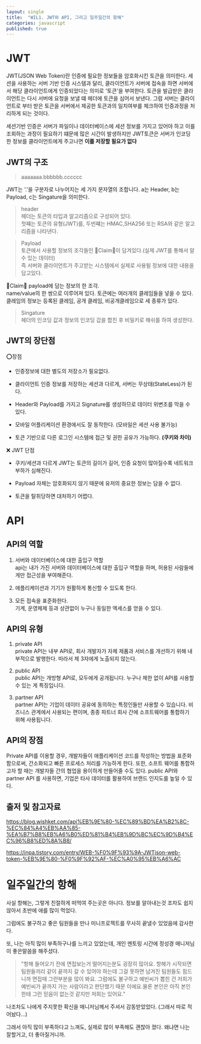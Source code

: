 ```yaml
---
layout: single
title:  "WIL1. JWT와 API, 그리고 일주일간의 항해"
categories: javascript
published: true
---
```


# JWT

JWT(JSON Web Token)란 인증에 필요한 정보들을 암호화시킨 토큰을 의미한다. 
세션을 사용하는 서버 기반 인증 시스템과 달리, 클라이언트가 서버에 접속을 하면 서버에서 해당 클라이언트에게 인증되었다는 의미로 '토큰'을 부여한다.
토큰을 발급받은 클라이언트는 다시 서버에 요청을 보낼 떄 헤더에 토큰을 심어서 보낸다. 그럼 서버는 클라이언트로 부터 받은 토큰을 서버에서 제공한 토큰과의 일치여부를 체크하여 인증과정을 처리하게 되는 것이다.

세션기반 인증은 서버가 파일이나 데이터베이스에 세션 정보를 가지고 있어야 하고 이를 조회하는 과정이 필요하기 떄문에 많은 시간이 발생하지만 JWT토큰은 서버가 인코딩한 정보를 클라이언트에게 주고나면 **이를 저장할 필요가 없다**

## JWT의 구조

> aaaaaaa.bbbbbb.cccccc

JWT는 '.'을 구분자로 나누어지는 세 가지 문자열의 조합니다.
a는 Header, b는 Payload, c는 Singature을 의미한다.

> header  
헤더는 토큰의 타입과 알고리즘으로 구성되어 있다.  
첫쨰는 토큰의 유형(JWT)를, 두번쨰는 HMAC,SHA256 또는 RSA와 같은 알고리즘을 나타낸다.

>Payload  
토큰에서 사용할 정보의 조각들인 🤎Claim🤎이 담겨있다.(실제 JWT를 통해서 알 수 있는 데이터)  
즉 서버와 클라이언트가 주고받는 시스템에서 실제로 사용될 정보에 대한 내용을 담고있다.

🤎Claim🤎
payload에 담는 정보의 한 조각.  
name/value의 한 쌍으로 이루어져 있다. 토큰에는 여러개의 클레임들을 넣을 수 있다. 클레임의 정보는 등록된 클레임, 공개 클레임, 비공개클레임으로 세 종류가 있다.

> Singature  
헤더의 인코딩 값과 정보의 인코딩 갑을 합친 후 비밀키로 해쉬를 하여 생성한다.

## JWT의 장단점

⭕장점

-  인증정보에 대한 별도의 저장소가 필요없다.
- 클라이언트 인증 정보를 저장하는 세션과 다르게, 서버는 무상태(StateLess)가 된다.
- Header와 Payload를 가지고 Signature를 생성하므로 데이터 위변조를 막을 수 있다.
- 모바일 어플리케이션 환경에서도 잘 동작한다. (모바일은 세션 사용 불가능)

- 토큰 기반으로 다른 로그인 시스템에 접근 및 권한 공유가 가능하다. **(쿠키와 차이)**

❌ JWT 단점

- 쿠키/세션과 다르게 JWT는 토큰의 길이가 길어, 인증 요청이 많아질수록 네트워크 부하가 심해진다.

- Payload 자체는 암호화되지 않기 때문에 유저의 중요한 정보는 담을 수 없다.

- 토큰을 탈취당하면 대처하기 어렵다.

# API

## API의 역할
1. 서버와 데이터베이스에 대한 출입구 역할  
api는 내가 가진 서버와 데이터베이스에 대한 출입구 역할을 하며, 허용된 사람들에게만 접근성을 부여해준다.

2. 애플리케이션과 기기가 원활하게 통신할 수 있도록 한다.  

3. 모든 접속을 표준화한다.  
기계, 운영체제 등과 상관없이 누구나 동일한 엑세스를 얻을 수 있다.

## API의 유형

1. private API  
private API는 내부 API로, 회사 개발자가 자체 제품과 서비스를 개선하기 위해 내부적으로 발행한다. 따라서 제 3자에게 노출되지 않는다.

2. public API  
public API는 개방형 API로, 모두에게 공개됩니다. 누구나 제한 없이 API를 사용할 수 있는 게 특징입니다.

3. partner API  
partner API는 기업이 데이터 공유에 동의하는 특정인들만 사용할 수 있습니다. 비즈니스 관계에서 사용되는 편이며, 종종 파트너 회사 간에 소프트웨어를 통합하기 위해 사용됩니다.

## API의 장점

Private API를 이용할 경우, 개발자들이 애플리케이션 코드를 작성하는 방법을 표준화함으로써, 간소화되고 빠른 프로세스 처리를 가능하게 한다. 또한, 소프트 웨어를 통합하고자 할 때는 개발자들 간의 협업을 용이하게 만들어줄 수도 있다.
public API와 partner API 를 사용하면, 기업은 타사 데이터를 활용하여 브랜드 인지도를 높일 수 있다.

## 출저 및 참고자료
https://blog.wishket.com/api%EB%9E%80-%EC%89%BD%EA%B2%8C-%EC%84%A4%EB%AA%85-%EA%B7%B8%EB%A6%B0%ED%81%B4%EB%9D%BC%EC%9D%B4%EC%96%B8%ED%8A%B8/

https://inpa.tistory.com/entry/WEB-%F0%9F%93%9A-JWTjson-web-token-%EB%9E%80-%F0%9F%92%AF-%EC%A0%95%EB%A6%AC



# 일주일간의 항해

사실 항해는, 그렇게 친절하게 떠먹여 주는곳은 아니다. 정보를 알아내는것 조차도 쉽지않아서 초반에 애를 많이 먹었다.

그럼에도 불구하고 좋은 팀원들을 만나 미니프로젝트를 무사히 끝낼수 있었음에 감사한다. 


또, 나는 아직 많이 부족하구나를 느끼고 있었는데, 개인 멘토링 시간에 정성경 매니저님이 좋은말씀을 해주셨다.

> "항해 들어오기 전에 면접보는거 떨어지는분도 굉장히 많아요.
항해가 시작되면 팀원들끼리 같이 끝까지 갈 수 있어야 하는데
그걸 못하면 남겨진 팀원들도 힘드니까 면접때 그런부분을 많이 봐요. 그럼에도 불구하고 예빈씨가 뽑힌 건 저희가 예빈씨가 끝까지 가는 사람이라고 판단했기 때문 이에요.물론 본인은 아직 본인한테 그런 믿음이 없는것 같지만 저희는 있어요."

나조차도 나에게 주지못한 확신을 매니저님께서 주셔서 감동받았었다.
(그래서 따로 적어놨다...)

그래서 아직 많이 부족하다고 느껴도, 실제로 많이 부족해도 괜찮아 졌다.
왜냐면 나는 잘할거고, 더 좋아질거니까.

